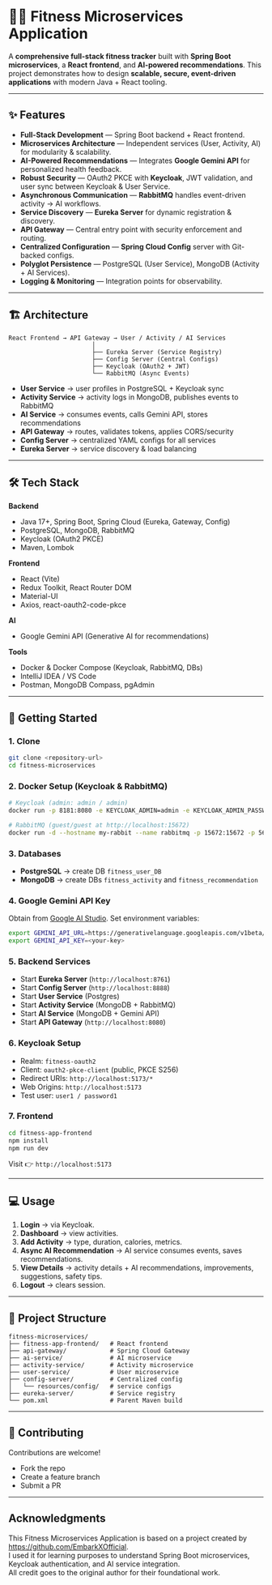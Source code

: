 # 🏋️‍♂️ Fitness Microservices Application

A **comprehensive full-stack fitness tracker** built with **Spring Boot microservices**, a **React frontend**, and **AI-powered recommendations**.  This project demonstrates how to design **scalable, secure, event-driven applications** with modern Java + React tooling.

---

## ✨ Features

* **Full-Stack Development** — Spring Boot backend + React frontend.
* **Microservices Architecture** — Independent services (User, Activity, AI) for modularity & scalability.
* **AI-Powered Recommendations** — Integrates **Google Gemini API** for personalized health feedback.
* **Robust Security** — OAuth2 PKCE with **Keycloak**, JWT validation, and user sync between Keycloak & User Service.
* **Asynchronous Communication** — **RabbitMQ** handles event-driven activity → AI workflows.
* **Service Discovery** — **Eureka Server** for dynamic registration & discovery.
* **API Gateway** — Central entry point with security enforcement and routing.
* **Centralized Configuration** — **Spring Cloud Config** server with Git-backed configs.
* **Polyglot Persistence** — PostgreSQL (User Service), MongoDB (Activity + AI Services).
* **Logging & Monitoring** — Integration points for observability.

---

## 🏗️ Architecture

```text
React Frontend → API Gateway → User / Activity / AI Services
                       │
                       ├── Eureka Server (Service Registry)
                       ├── Config Server (Central Configs)
                       ├── Keycloak (OAuth2 + JWT)
                       └── RabbitMQ (Async Events)
```

* **User Service** → user profiles in PostgreSQL + Keycloak sync
* **Activity Service** → activity logs in MongoDB, publishes events to RabbitMQ
* **AI Service** → consumes events, calls Gemini API, stores recommendations
* **API Gateway** → routes, validates tokens, applies CORS/security
* **Config Server** → centralized YAML configs for all services
* **Eureka Server** → service discovery & load balancing

---

## 🛠️ Tech Stack

**Backend**

* Java 17+, Spring Boot, Spring Cloud (Eureka, Gateway, Config)
* PostgreSQL, MongoDB, RabbitMQ
* Keycloak (OAuth2 PKCE)
* Maven, Lombok

**Frontend**

* React (Vite)
* Redux Toolkit, React Router DOM
* Material-UI
* Axios, react-oauth2-code-pkce

**AI**

* Google Gemini API (Generative AI for recommendations)

**Tools**

* Docker & Docker Compose (Keycloak, RabbitMQ, DBs)
* IntelliJ IDEA / VS Code
* Postman, MongoDB Compass, pgAdmin

---

## 🚀 Getting Started

### 1. Clone

```bash
git clone <repository-url>
cd fitness-microservices
```

### 2. Docker Setup (Keycloak & RabbitMQ)

```bash
# Keycloak (admin: admin / admin)
docker run -p 8181:8080 -e KEYCLOAK_ADMIN=admin -e KEYCLOAK_ADMIN_PASSWORD=admin quay.io/keycloak/keycloak:23.0.4 start-dev

# RabbitMQ (guest/guest at http://localhost:15672)
docker run -d --hostname my-rabbit --name rabbitmq -p 15672:15672 -p 5672:5672 rabbitmq:3.12-management
```

### 3. Databases

* **PostgreSQL** → create DB `fitness_user_DB`
* **MongoDB** → create DBs `fitness_activity` and `fitness_recommendation`

### 4. Google Gemini API Key

Obtain from [Google AI Studio](https://makersuite.google.com/).
Set environment variables:

```bash
export GEMINI_API_URL=https://generativelanguage.googleapis.com/v1beta/models/gemini-pro:generateContent
export GEMINI_API_KEY=<your-key>
```

### 5. Backend Services

* Start **Eureka Server** (`http://localhost:8761`)
* Start **Config Server** (`http://localhost:8888`)
* Start **User Service** (Postgres)
* Start **Activity Service** (MongoDB + RabbitMQ)
* Start **AI Service** (MongoDB + Gemini API)
* Start **API Gateway** (`http://localhost:8080`)

### 6. Keycloak Setup

* Realm: `fitness-oauth2`
* Client: `oauth2-pkce-client` (public, PKCE S256)
* Redirect URIs: `http://localhost:5173/*`
* Web Origins: `http://localhost:5173`
* Test user: `user1 / password1`

### 7. Frontend

```bash
cd fitness-app-frontend
npm install
npm run dev
```

Visit 👉 `http://localhost:5173`

---

## 💻 Usage

1. **Login** → via Keycloak.
2. **Dashboard** → view activities.
3. **Add Activity** → type, duration, calories, metrics.
4. **Async AI Recommendation** → AI service consumes events, saves recommendations.
5. **View Details** → activity details + AI recommendations, improvements, suggestions, safety tips.
6. **Logout** → clears session.

---

## 📂 Project Structure

```text
fitness-microservices/
├── fitness-app-frontend/   # React frontend
├── api-gateway/            # Spring Cloud Gateway
├── ai-service/             # AI microservice
├── activity-service/       # Activity microservice
├── user-service/           # User microservice
├── config-server/          # Centralized config
│   └── resources/config/   # service configs
├── eureka-server/          # Service registry
└── pom.xml                 # Parent Maven build
```

---

## 🤝 Contributing
Contributions are welcome!
* Fork the repo
* Create a feature branch
* Submit a PR

---
## Acknowledgments
This Fitness Microservices Application is based on a project created by https://github.com/EmbarkXOfficial.  
I used it for learning purposes to understand Spring Boot microservices, Keycloak authentication, and AI service integration.  
All credit goes to the original author for their foundational work.

